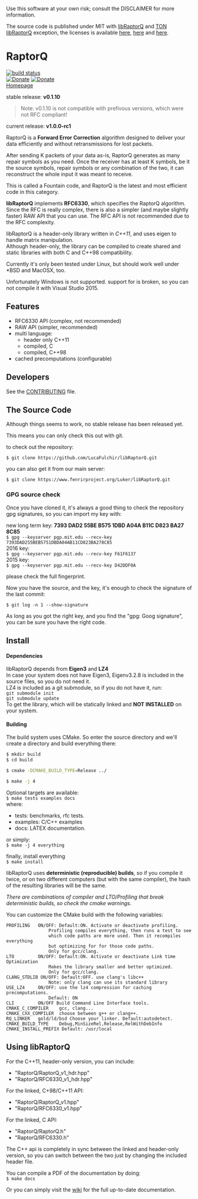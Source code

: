 Use this software at your own risk; consult the DISCLAIMER for more information.

The source code is published under MIT with [libRaptorQ](https://github.com/LucaFulchir/libRaptorQ) and [TON libRaptorQ](https://github.com/ton-blockchain/libRaptorQ) exception, the licenses is available [here](https://github.com/tongram/libRaptorQ/blob/master/LICENSE), [here](https://github.com/tongram/libRaptorQ/blob/master/LICENSE.gpl3.txt) and [here](https://github.com/tongram/libRaptorQ/blob/master/LICENSE.lgpl3.txt).

# RaptorQ #

[![build status](https://www.fenrirproject.org/Luker/libRaptorQ/badges/master/build.svg)](https://www.fenrirproject.org/Luker/libRaptorQ/commits/master)  
[![Donate](https://img.shields.io/badge/Donate-PayPal-blue.svg)](https://www.paypal.com/cgi-bin/webscr?cmd=_s-xclick&hosted_button_id=79L8P7TXWFQK4)
[![Donate](https://img.shields.io/badge/Donate-Patreon-orange.svg)](https://patreon.com/Luker)  
[Homepage](https://www.fenrirproject.org/Luker/libRaptorQ/wikis/home)


stable  release: **v0.1.10**  
> Note: v0.1.10 is not compatible with prefivous versions, which were not RFC compliant!

current release: **v1.0.0-rc1**  

RaptorQ is a **Forward Error Correction** algorithm designed to deliver your data
efficiently and without retransmissions for lost packets.

After sending K packets of your data as-is, RaptorQ generates as many repair
symbols as you need. Once the receiver has at least K symbols, be it the source
symbols, repair symbols or any combination of the two, it can reconstruct the
whole input it was meant to receive.

This is called a Fountain code, and RaptorQ is the latest and most efficient
code in this category.


**libRaptorQ** implements **RFC6330**, which specifies the RaptorQ algorithm.  
Since the RFC is really complex, there is also a simpler (and maybe slightly faster)
RAW API that you can use.  The RFC API is not recommended due to the RFC complexity.

libRaptorQ is a header-only library written in *C++11*, and uses eigen to handle matrix
manipulation.  
Although header-only, the library can be compiled to create shared and static libraries
with both C and C++98 compatibility.


Currently it's only been tested under Linux, but should work well under
*BSD and MacOSX, too.

Unfortunately Windows is not supported. support for <future> is broken,
so you can not compile it with Visual Studio 2015.

## Features

- RFC6330 API (complex, not recommended)
- RAW API (simpler, recommended)
- multi language:
  - header only C++11
  - compiled, C
  - compiled, C++98
- cached precomputations (configurable)


## Developers ##

See the [CONTRIBUTING](CONTRIBUTING.md) file.

## The Source Code ##

Although things seems to work, no stable release has been released yet.

This means you can only check this out with git.

to check out the repository:

``$ git clone https://github.com/LucaFulchir/libRaptorQ.git``

you can also get it from our main server:

``$ git clone https://www.fenrirproject.org/Luker/libRaptorQ.git``


### GPG source check ###

Once you have cloned it, it's always a good thing to check the repository gpg
signatures, so you can import my key with:

new long term key: **7393 DAD2 55BE B575 1DBD A04A B11C D823 BA27 8C85**  
``$ gpg --keyserver pgp.mit.edu --recv-key 7393DAD255BEB5751DBDA04AB11CD823BA278C85``  
2016 key:  
``$ gpg --keyserver pgp.mit.edu --recv-key F61F6137``  
2015 key:  
``$ gpg --keyserver pgp.mit.edu --recv-key D42DDF0A``  

please check the full fingerprint.

Now you have the source, and the key, it's enough to check the signature of the
last commit:

``$ git log -n 1 --show-signature``

As long as you got the right key, and you find the "gpg: Goog signature",
you can be sure you have the right code.


## Install ##

#### Dependencies ####

libRaptorQ depends from **Eigen3** and **LZ4**  
In case your system does not have Eigen3, Eigenv3.2.8 is included
in the source files, so you do not need it.  
LZ4 is included as a git submodule, so if you do not have it, run:  
```git submodule init```  
```git submodule update```  
To get the library, which will be statically linked and **NOT INSTALLED**
on your system.

#### Building ####

The build system uses CMake. So enter the source directory and we'll create a
directory and build everything there:

```bash
$ mkdir build
$ cd build

$ cmake -DCMAKE_BUILD_TYPE=Release ../

$ make -j 4
```

Optional targets are available:  
``$ make tests examples docs``  
where:  
* tests: benchmarks, rfc tests.
* examples: C/C++ examples
* docs: LATEX documentation.

or simply:  
``$ make -j 4 everything``

finally, install everything  
``$ make install``

libRaptorQ uses **deterministic (reproducible) builds**,
so if you compile it twice, or on two different computers
(but with the same compiler), the hash of the resulting
libraries will be the same.

_There are combinations of compiler and LTO/Profiling that
break deterministic builds, so check the cmake warnings._

You can customize the CMake build with the following variables:

```
PROFILING   ON/OFF: Default:ON. Activate or deactivate profiling.
                Profiling compiles everything, then runs a test to see
                which code paths are more used. Then it recompiles everything
                but optimizing for for those code paths.
                Only for gcc/clang.
LTO         ON/OFF: Default:ON. Activate or deactivate Link time Optimization
                Makes the library smaller and better optimized.
                Only for gcc/clang.
CLANG_STDLIB ON/OFF: Default:OFF. use clang's libc++
                Note: only clang can use its standard library
USE_LZ4     ON/OFF: use the lz4 compression for caching precomputations.
                Default: ON
CLI         ON/OFF Build Command Line Interface tools.
CMAKE_C_COMPILER    gcc, clang...
CMAKE_CXX_COMPILER  choose between g++ or clang++.
RQ_LINKER   gold/ld/bsd Choose your linker. Default:autodetect.
CMAKE_BUILD_TYPE    Debug,MinSizeRel,Release,RelWithDebInfo
CMAKE_INSTALL_PREFIX Default: /usr/local
```

## Using libRaptorQ ##

For the C++11, header-only version, you can include:
 - "RaptorQ/RaptorQ_v1_hdr.hpp"
 - "RaptorQ/RFC6330_v1_hdr.hpp"

For the linked, C+98/C++11 API:
 - "RaptorQ/RaptorQ_v1.hpp"
 - "RaptorQ/RFC6330_v1.hpp"

For the linked, C API:
 - "RaptorQ/RaptorQ.h"
 - "RaptorQ/RFC6330.h"


The C++ api is completely in sync between the linked and header-only version,
so you can switch between the two just by changing the included header file.

You can compile a PDF of the documentation by doing:  
``$ make docs``

Or you can simply visit the [wiki](https://www.fenrirproject.org/Luker/libRaptorQ/wikis/libRaptorQ.pdf)
for the full up-to-date documentation.



